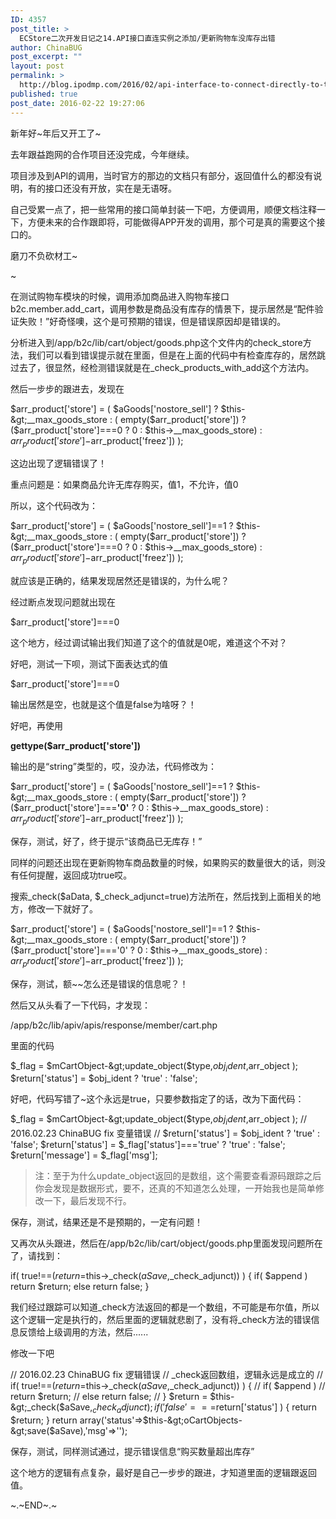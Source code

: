 ```yaml
---
ID: 4357
post_title: >
  ECStore二次开发日记之14.API接口直连实例之添加/更新购物车没库存出错
author: ChinaBUG
post_excerpt: ""
layout: post
permalink: >
  http://blog.ipodmp.com/2016/02/api-interface-to-connect-directly-to-the-example-of-the-add-update-cart-no-inventory-error.html
published: true
post_date: 2016-02-22 19:27:06
---
```

新年好~年后又开工了~

去年跟益跑网的合作项目还没完成，今年继续。

项目涉及到API的调用，当时官方的那边的文档只有部分，返回值什么的都没有说明，有的接口还没有开放，实在是无语呀。

自己受累一点了，把一些常用的接口简单封装一下吧，方便调用，顺便文档注释一下，方便未来的合作跟即将，可能做得APP开发的调用，那个可是真的需要这个接口的。

磨刀不负砍材工~

~

在测试购物车模块的时候，调用添加商品进入购物车接口b2c.member.add_cart，调用参数是商品没有库存的情景下，提示居然是“配件验证失败！”好奇怪噢，这个是可预期的错误，但是错误原因却是错误的。

分析进入到/app/b2c/lib/cart/object/goods.php这个文件内的check_store方法，我们可以看到错误提示就在里面，但是在上面的代码中有检查库存的，居然跳过去了，很显然，经检测错误就是在_check_products_with_add这个方法内。

然后一步步的跟进去，发现在

$arr_product['store'] = ( $aGoods['nostore_sell'] ? $this-&gt;__max_goods_store : ( empty($arr_product['store']) ? ($arr_product['store']===0 ? 0 : $this-&gt;__max_goods_store) : $arr_product['store'] -$arr_product['freez']) );

这边出现了逻辑错误了！

重点问题是：如果商品允许无库存购买，值1，不允许，值0

所以，这个代码改为：

$arr_product['store'] = ( $aGoods['nostore_sell']==1 ? $this-&gt;__max_goods_store : ( empty($arr_product['store']) ? ($arr_product['store']===0 ? 0 : $this-&gt;__max_goods_store) : $arr_product['store'] -$arr_product['freez']) );

就应该是正确的，结果发现居然还是错误的，为什么呢？

经过断点发现问题就出现在

$arr_product['store']===0

这个地方，经过调试输出我们知道了这个的值就是0呢，难道这个不对？

好吧，测试一下呗，测试下面表达式的值

$arr_product['store']===0

输出居然是空，也就是这个值是false为啥呀？！

好吧，再使用

<span class="methodname"><strong>gettype($arr_product['store'])</strong></span>

输出的是“string”类型的，哎，没办法，代码修改为：

$arr_product['store'] = ( $aGoods['nostore_sell']==1 ? $this-&gt;__max_goods_store : ( empty($arr_product['store']) ? ($arr_product['store']===<strong>'0'</strong> ? 0 : $this-&gt;__max_goods_store) : $arr_product['store'] -$arr_product['freez']) );

保存，测试，好了，终于提示“该商品已无库存！”

同样的问题还出现在更新购物车商品数量的时候，如果购买的数量很大的话，则没有任何提醒，返回成功true哎。

搜索_check($aData, $_check_adjunct=true)方法所在，然后找到上面相关的地方，修改一下就好了。

$arr_product['store'] = ( $aGoods['nostore_sell']==1 ? $this-&gt;__max_goods_store : ( empty($arr_product['store']) ? ($arr_product['store']==='0' ? 0 : $this-&gt;__max_goods_store) : $arr_product['store'] -$arr_product['freez']) );

保存，测试，额~~怎么还是错误的信息呢？！

然后又从头看了一下代码，才发现：

/app/b2c/lib/apiv/apis/response/member/cart.php

里面的代码

$_flag = $mCartObject-&gt;update_object($type,$obj_ident,$arr_object );
$return['status'] = $obj_ident ? 'true' : 'false';

好吧，代码写错了~这个永远是true，只要参数指定了的话，改为下面代码：

$_flag = $mCartObject-&gt;update_object($type,$obj_ident,$arr_object );
// 2016.02.23 ChinaBUG fix 变量错误
// $return['status'] = $obj_ident ? 'true' : 'false';
$return['status'] = $_flag['status']==='true' ? 'true' : 'false';
$return['message'] = $_flag['msg'];
<blockquote>注：至于为什么update_object返回的是数组，这个需要查看源码跟踪之后你会发现是数据形式，要不，还真的不知道怎么处理，一开始我也是简单修改一下，最后发现不行。</blockquote>
保存，测试，结果还是不是预期的，一定有问题！

又再次从头跟进，然后在/app/b2c/lib/cart/object/goods.php里面发现问题所在了，请找到：

if( true!==($return=$this-&gt;_check($aSave,$_check_adjunct)) ) {
if( $append )
return $return;
else return false;
}

我们经过跟踪可以知道_check方法返回的都是一个数组，不可能是布尔值，所以这个逻辑一定是执行的，然后里面的逻辑就悲剧了，没有将_check方法的错误信息反馈给上级调用的方法，然后......

修改一下吧

// 2016.02.23 ChinaBUG fix 逻辑错误
// _check返回数组，逻辑永远是成立的
// if( true!==($return=$this-&gt;_check($aSave,$_check_adjunct)) ) {
// if( $append )
// return $return;
// else return false;
// }
$return = $this-&gt;_check($aSave,$_check_adjunct);
if( 'false'===$return['status'] ) {
return $return;
}
return array('status'=&gt;$this-&gt;oCartObjects-&gt;save($aSave),'msg'=&gt;'');

保存，测试，同样测试通过，提示错误信息“购买数量超出库存”

这个地方的逻辑有点复杂，最好是自己一步步的跟进，才知道里面的逻辑跟返回值。

~.~END~.~
